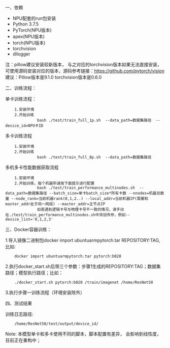 一、依赖
* NPU配套的run包安装
* Python 3.7.5
* PyTorch(NPU版本)
* apex(NPU版本)
* torch(NPU版本)
* torchvision
* dllogger

注：pillow建议安装较新版本， 与之对应的torchvision版本如果无法直接安装，可使用源码安装对应的版本，源码参考链接：https://github.com/pytorch/vision
    建议：Pillow版本是9.1.0  torchvision版本是0.6.0

二、训练流程：
    
单卡训练流程：

```
	1.安装环境
	2.开始训练
              bash ./test/train_full_1p.sh  --data_path=数据集路径  --device_id=NPU卡ID 
```

	
多卡训练流程

```
	1.安装环境
	2.开始训练
              bash ./test/train_full_8p.sh  --data_path=数据集路径 
```

多机多卡性能数据获取流程

```
	1.安装环境
	2.开始训练，每个机器所请按下面提示进行配置
              bash ./test/train_performance_multinodes.sh  --data_path=数据集路径 --batch_size=单卡batch_size*所有卡数 --nnodes=机器总数量 --node_rank=当前机器rank(0,1,2..) --local_addr=当前机器IP(需要和master_addr处于同一网段) --master_addr=主节点IP
              如若遇到逻辑卡号与物理卡号不一致的情况，请手动在./test/train_performance_multinodes.sh中添加传参，例如--device_list='0,1,2,3'
```


	
三、Docker容器训练：
    
1.导入镜像二进制包docker import ubuntuarmpytorch.tar REPOSITORY:TAG, 比如:

        docker import ubuntuarmpytorch.tar pytorch:b020

2.执行docker_start.sh后带三个参数：步骤1生成的REPOSITORY:TAG；数据集路径；模型执行路径；比如：

        ./docker_start.sh pytorch:b020 /train/imagenet /home/ResNet50

3.执行步骤一训练流程（环境安装除外）
	

四、测试结果
    
训练日志路径:

        /home/ResNet50/test/output/device_id/
	
Note: 本模型单卡和多卡使用不同的脚本，脚本配置有差异， 会影响到线性度， 目前正在重构中；
